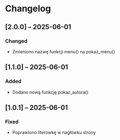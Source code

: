 # Changelog

## [2.0.0] – 2025-06-01
### Changed
- Zmieniono nazwę funkcji menu() na pokaz_menu()

## [1.1.0] – 2025-06-01
### Added
- Dodano nową funkcję pokaz_autora()

## [1.0.1] – 2025-06-01
### Fixed
- Poprawiono literówkę w nagłówku strony
